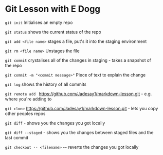 # Git Lesson with E Dogg

`git init` Initialises an empty repo

`git status` shows the current status of the repo

`git add <file name>` stages a file, put's it into the staging environment

`git rm <file name>` Unstages the file

`git commit` crystalises all of the changes in staging - takes a snapshot of the repo

`git commit -m "<commit message>"` Piece of text to explain the change

`git log` shows the history of all commits

`git remote add ` https://github.com/Jadesay1/markdown-lesson.git - e.g. where you're adding to

`git clone` https://github.com/Jadesay1/markdown-lesson.git - lets you copy other peoples repos

`git diff` - shows you the changes you got locally

`git diff --staged` - shows you the changes between staged files and the last commit

`git checkout -- <filename>` -- reverts the changes you got locally

